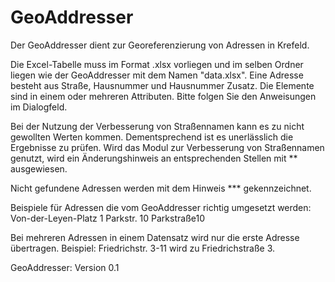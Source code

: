 # GeoAddresser

Der GeoAddresser dient zur Georeferenzierung von Adressen in Krefeld.

Die Excel-Tabelle muss im Format .xlsx vorliegen und im selben Ordner liegen wie der GeoAddresser mit dem Namen "data.xlsx".
Eine Adresse besteht aus Straße, Hausnummer und Hausnummer Zusatz. Die Elemente sind in einem oder mehreren Attributen.
Bitte folgen Sie den Anweisungen im Dialogfeld.

Bei der Nutzung der Verbesserung von Straßennamen kann es zu nicht gewollten Werten kommen.
Dementsprechend ist es unerlässlich die Ergebnisse zu prüfen. 
Wird das Modul zur Verbesserung von Straßennamen genutzt, wird ein Änderungshinweis an entsprechenden Stellen mit ** ausgewiesen.

Nicht gefundene Adressen werden mit dem Hinweis *** gekennzeichnet.

Beispiele für Adressen die vom GeoAddresser richtig umgesetzt werden:
Von-der-Leyen-Platz 1
Parkstr. 10
Parkstraße10

Bei mehreren Adressen in einem Datensatz wird nur die erste Adresse übertragen. Beispiel:
Friedrichstr. 3-11 wird zu Friedrichstraße 3.


GeoAddresser: Version 0.1
